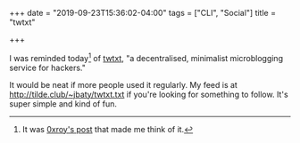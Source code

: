 +++
date = "2019-09-23T15:36:02-04:00"
tags = ["CLI", "Social"]
title = "twtxt"

+++

I was reminded today[^0xroy] of [twtxt](https://twtxt.readthedocs.io/en/stable/), "a decentralised, minimalist microblogging service for hackers."

It would be neat if more people used it regularly. My feed is at http://tilde.club/~jbaty/twtxt.txt if you're looking for something to follow. It's super simple and kind of fun.

[^0xroy]: It was [0xroy's post](https://www.0xroy.me/2019/09/23/i-created-a.html) that made me think of it.

